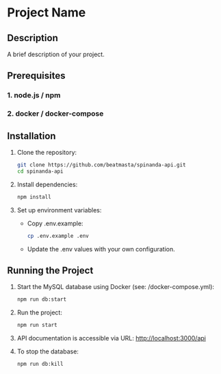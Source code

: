 # Project Name

## Description

A brief description of your project.

## Prerequisites
### 1. node.js / npm
### 2. docker / docker-compose


## Installation

1. Clone the repository:
    ```bash
    git clone https://github.com/beatmasta/spinanda-api.git
    cd spinanda-api
    ```

2. Install dependencies:
    ```bash
    npm install
    ```

3. Set up environment variables:
   - Copy .env.example:
       ```bash
       cp .env.example .env
       ```
   - Update the .env values with your own configuration.

## Running the Project

1. Start the MySQL database using Docker (see: /docker-compose.yml):
    ```bash
    npm run db:start
    ```

2. Run the project:
    ```bash
    npm run start
    ```
   
3. API documentation is accessible via URL: [http://localhost:3000/api](http://localhost:3000/api)


4. To stop the database:
    ```bash
    npm run db:kill
    ```
